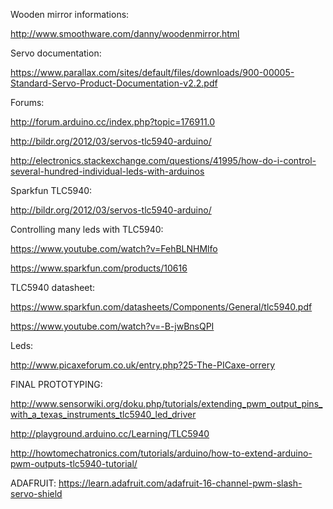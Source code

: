 Wooden mirror informations:

http://www.smoothware.com/danny/woodenmirror.html

Servo documentation:

https://www.parallax.com/sites/default/files/downloads/900-00005-Standard-Servo-Product-Documentation-v2.2.pdf

Forums:

http://forum.arduino.cc/index.php?topic=176911.0

http://bildr.org/2012/03/servos-tlc5940-arduino/

http://electronics.stackexchange.com/questions/41995/how-do-i-control-several-hundred-individual-leds-with-arduinos

Sparkfun TLC5940:

http://bildr.org/2012/03/servos-tlc5940-arduino/

Controlling many leds with TLC5940:

https://www.youtube.com/watch?v=FehBLNHMlfo

https://www.sparkfun.com/products/10616

TLC5940 datasheet:

https://www.sparkfun.com/datasheets/Components/General/tlc5940.pdf



https://www.youtube.com/watch?v=-B-jwBnsQPI

Leds:

http://www.picaxeforum.co.uk/entry.php?25-The-PICaxe-orrery




FINAL PROTOTYPING:


http://www.sensorwiki.org/doku.php/tutorials/extending_pwm_output_pins_with_a_texas_instruments_tlc5940_led_driver


http://playground.arduino.cc/Learning/TLC5940


http://howtomechatronics.com/tutorials/arduino/how-to-extend-arduino-pwm-outputs-tlc5940-tutorial/


ADAFRUIT:
https://learn.adafruit.com/adafruit-16-channel-pwm-slash-servo-shield

